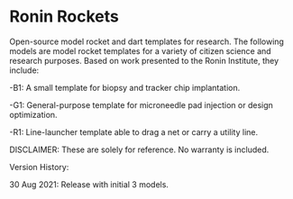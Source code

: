 # Ronin Rockets

Open-source model rocket and dart templates for research. The following models are model rocket templates for a variety of citizen science and research purposes. Based on work presented to the Ronin Institute, they include:

-B1: A small template for biopsy and tracker chip implantation. 

-G1: General-purpose template for microneedle pad injection or design optimization.

-R1: Line-launcher template able to drag a net or carry a utility line. 

DISCLAIMER: These are solely for reference. No warranty is included. 

Version History:

30 Aug 2021:
Release with initial 3 models. 
